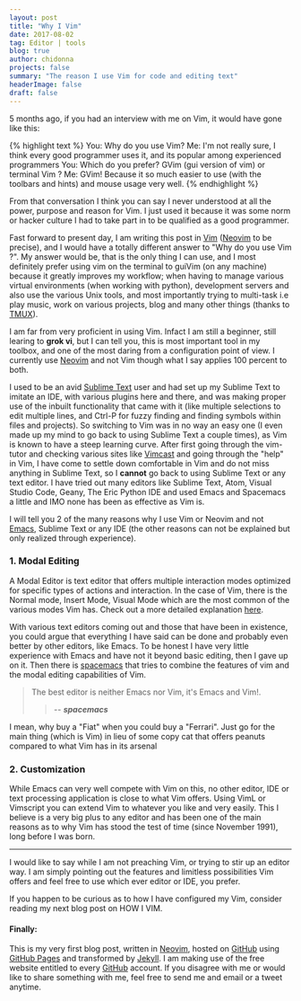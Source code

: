 ```yaml
---
layout: post
title: "Why I Vim"
date: 2017-08-02
tag: Editor | tools
blog: true
author: chidonna
projects: false
summary: "The reason I use Vim for code and editing text"
headerImage: false
draft: false
---
```

5 months ago, if you had an interview with me on Vim, it would have gone like this:

{% highlight text %}
You:  Why do you use Vim?
Me:   I'm not really sure, I think every good programmer uses it,
      and its popular among experienced programmers
You:  Which do you prefer? GVim (gui version of vim) or terminal Vim ?
Me:   GVim! Because it so much easier to use (with the toolbars
      and hints) and mouse usage very well.
{% endhighlight %}

From that conversation I think you can say I never understood at all the power, purpose and reason for Vim. I just used it because it was some norm or hacker culture I had to take part in to be qualified as a good programmer.

Fast forward to present day, I am writing this post in [Vim][vim] ([Neovim][nvim] to be precise), and I would have a totally different answer to "Why do you use Vim ?". My answer would be, that is the only thing I can use, and I most definitely prefer using vim on the terminal to guiVim (on any machine) because it greatly improves my workflow; when having to manage various virtual environments (when working with python), development servers and also use the various Unix tools, and most importantly trying to multi-task i.e play music, work on various projects, blog and many other things (thanks to [TMUX](https://github.com/tmux/tmux/wiki)).

I am far from very proficient in using Vim. Infact I am still a beginner, still learing to **grok vi**, but I can tell you, this is most important tool in my toolbox, and one of the most daring from a configuration point of view. I currently use [Neovim][nvim] and not Vim though what I say applies 100 percent to both. 

I used to be an avid [Sublime Text][st] user and had set up my Sublime Text to imitate an IDE, with various plugins here and there, and was making proper use of the inbuilt functionality that came with it (like multiple selections to edit multiple lines, and Ctrl-P for fuzzy finding and finding symbols within files and projects). So switching to Vim was in no way an easy one (I even made up my mind to go back to using Sublime Text a couple times), as Vim is known to have a steep learning curve. After first going through the vim-tutor and checking various sites like [Vimcast](http://vimcasts.org/) and going through the "help" in Vim, I have come to settle down comfortable in Vim and do not miss anything in Sublime Text, so I **cannot** go back to using Sublime Text or any text editor.
I have tried out many editors like Sublime Text, Atom, Visual Studio Code, Geany, The Eric Python IDE and used Emacs and Spacemacs a little and IMO none has been as effective as Vim is.

I will tell you 2 of the many reasons why I use Vim or Neovim and not [Emacs][emacs], Sublime Text or any IDE (the other reasons can not be explained but only realized through experience).

### 1. Modal Editing
A Modal Editor is text editor that offers multiple interaction modes optimized for specific types of actions and interaction. In the case of Vim, there is the Normal mode, Insert Mode, Visual Mode which are the most common of the various modes Vim has. Check out a more detailed explanation [here](https://wincent.com/wiki/Modal_editor).

With various text editors coming out and those that have been in existence, you could argue that everything I have said can be done and probably even better by other editors, like Emacs. To be honest I have very little experience with Emacs and have not it beyond basic editing, then I gave up on it. Then there is [spacemacs][semacs] that tries to combine the features of vim and the modal editing capabilities of Vim.
> The best editor is neither Emacs nor Vim, it's Emacs and Vim!.
>
>> -- <cite>**spacemacs**</cite>

I mean, why buy a "Fiat" when you could buy a "Ferrari". Just go for the main thing (which is Vim) in lieu of some copy cat that offers peanuts compared to what Vim has in its arsenal

### 2. Customization
While Emacs can very well compete with Vim on this, no other editor, IDE or text processing application is close to what Vim offers. Using VimL or Vimscript you can extend Vim to whatever you like and very easily. This I believe is a very big plus to any editor and has been one of the main reasons as to why Vim has stood the test of time (since November 1991), long before I was born.

---

I would like to say while I am not preaching Vim, or trying to stir up an editor way. I am simply pointing out the features and limitless possibilities Vim offers and feel free to use which ever editor or IDE, you prefer.

If you happen to be curious as to how I have configured my Vim, consider reading my next blog post on HOW I VIM.

#### Finally:
This is my very first blog post, written in [Neovim][nvim], hosted on [GitHub][GH] using [GitHub Pages][gh] and transformed by [Jekyll][jekyll]. I am making use of the free website entitled to every [GitHub][GH] account. If you disagree with me or would like to share something with me, feel free to send me and email or a tweet anytime.

[GH]: https://github.com/
[gh]: https://pages.github.com/
[jekyll]: http://jekyllrb.com/
[st]: https://www.sublimetext.com/
[nvim]: https://neovim.io/ 
[vim]: https://github.com/vim/vim
[emacs]: https://www.gnu.org/software/emacs/
[semacs]: http://spacemacs.org/
